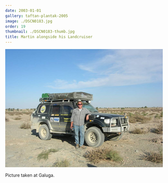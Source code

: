 ```yaml
---
date: 2003-01-01
gallery: taftan-plantak-2005
image: ./DSCN0183.jpg
order: 19
thumbnail: ./DSCN0183-thumb.jpg
title: Martin alongside his Landcruiser
---
```


![Martin alongside his Landcruiser](./DSCN0183.jpg)

Picture taken at Galuga.